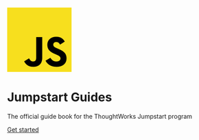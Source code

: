 ![logo](_media/javascript.png)

# Jumpstart Guides

The official guide book for the ThoughtWorks Jumpstart program

[Get started](/?id=jumpstart-guides)